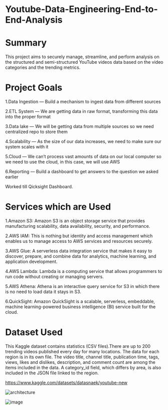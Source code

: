 # Youtube-Data-Engineering-End-to-End-Analysis
# Summary
This project aims to securely manage, streamline, and perform analysis on the structured and semi-structured YouTube videos data based on the video categories and the trending metrics.
# Project Goals
1.Data Ingestion — Build a mechanism to ingest data from different sources

2.ETL System — We are getting data in raw format, transforming this data into the proper format

3.Data lake — We will be getting data from multiple sources so we need centralized repo to store them

4.Scalability — As the size of our data increases, we need to make sure our system scales with it

5.Cloud — We can’t process vast amounts of data on our local computer so we need to use the cloud, in this case, we will use AWS

6.Reporting — Build a dashboard to get answers to the question we asked earlier

Worked till Qicksight Dashboard.

# Services which are Used
1.Amazon S3: Amazon S3 is an object storage service that provides manufacturing scalability, data availability, security, and performance.

2.AWS IAM: This is nothing but identity and access management which enables us to manage access to AWS services and resources securely.

3.AWS Glue: A serverless data integration service that makes it easy to discover, prepare, and combine data for analytics, machine learning, and application development.

4.AWS Lambda: Lambda is a computing service that allows programmers to run code without creating or managing servers.

5.AWS Athena: Athena is an interactive query service for S3 in which there is no need to load data it stays in S3.

6.QuickSight: Amazon QuickSight is a scalable, serverless, embeddable, machine learning-powered business intelligence (BI) service built for the cloud.

# Dataset Used
This Kaggle dataset contains statistics (CSV files).There are up to 200 trending videos published every day for many locations. The data for each region is in its own file. The video title, channel title, publication time, tags, views, likes and dislikes, description, and comment count are among the items included in the data. A category_id field, which differs by area, is also included in the JSON file linked to the region.

https://www.kaggle.com/datasets/datasnaek/youtube-new

![architecture](https://github.com/soham7998/Youtube-Data-Engineering-End-to-End-Analysis/assets/112894790/647b571d-4598-4389-be78-0b14e1119d0b)

![image](https://github.com/soham7998/Youtube-Data-Engineering-End-to-End-Analysis/assets/112894790/f093db33-33ee-4658-a3d1-1341a093d4df)

